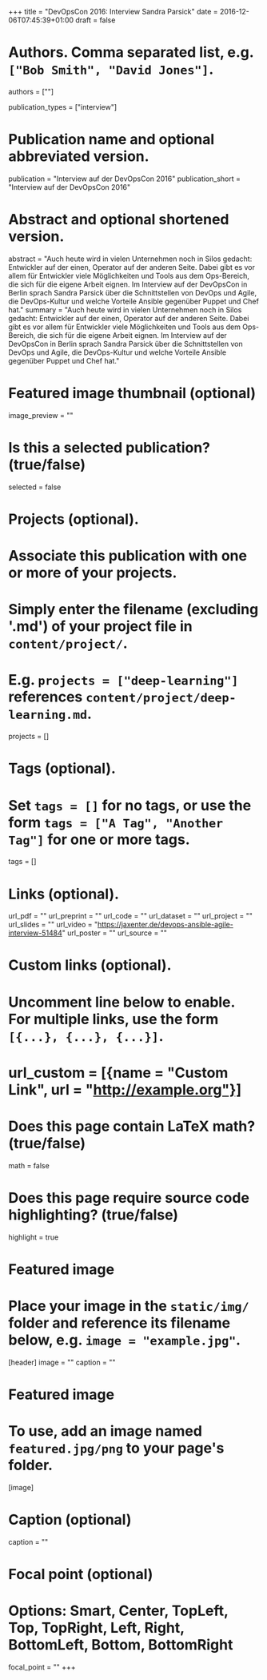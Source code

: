 +++
title = "DevOpsCon 2016: Interview Sandra Parsick"
date = 2016-12-06T07:45:39+01:00
draft = false

# Authors. Comma separated list, e.g. `["Bob Smith", "David Jones"]`.
authors = [""]

publication_types = ["interview"]

# Publication name and optional abbreviated version.
publication = "Interview auf der DevOpsCon 2016"
publication_short = "Interview auf der DevOpsCon 2016"

# Abstract and optional shortened version.
abstract = "Auch heute wird in vielen Unternehmen noch in Silos gedacht: Entwickler auf der einen, Operator auf der anderen Seite. Dabei gibt es vor allem für Entwickler viele Möglichkeiten und Tools aus dem Ops-Bereich, die sich für die eigene Arbeit eignen. Im Interview auf der DevOpsCon in Berlin sprach Sandra Parsick über die Schnittstellen von DevOps und Agile, die DevOps-Kultur und welche Vorteile Ansible gegenüber Puppet und Chef hat."
summary = "Auch heute wird in vielen Unternehmen noch in Silos gedacht: Entwickler auf der einen, Operator auf der anderen Seite. Dabei gibt es vor allem für Entwickler viele Möglichkeiten und Tools aus dem Ops-Bereich, die sich für die eigene Arbeit eignen. Im Interview auf der DevOpsCon in Berlin sprach Sandra Parsick über die Schnittstellen von DevOps und Agile, die DevOps-Kultur und welche Vorteile Ansible gegenüber Puppet und Chef hat."

# Featured image thumbnail (optional)
image_preview = ""

# Is this a selected publication? (true/false)
selected = false

# Projects (optional).
#   Associate this publication with one or more of your projects.
#   Simply enter the filename (excluding '.md') of your project file in `content/project/`.
#   E.g. `projects = ["deep-learning"]` references `content/project/deep-learning.md`.
projects = []

# Tags (optional).
#   Set `tags = []` for no tags, or use the form `tags = ["A Tag", "Another Tag"]` for one or more tags.
tags = []

# Links (optional).
url_pdf = ""
url_preprint = ""
url_code = ""
url_dataset = ""
url_project = ""
url_slides = ""
url_video = "https://jaxenter.de/devops-ansible-agile-interview-51484"
url_poster = ""
url_source = ""

# Custom links (optional).
#   Uncomment line below to enable. For multiple links, use the form `[{...}, {...}, {...}]`.
# url_custom = [{name = "Custom Link", url = "http://example.org"}]

# Does this page contain LaTeX math? (true/false)
math = false

# Does this page require source code highlighting? (true/false)
highlight = true

# Featured image
# Place your image in the `static/img/` folder and reference its filename below, e.g. `image = "example.jpg"`.
[header]
image = ""
caption = ""


# Featured image
# To use, add an image named `featured.jpg/png` to your page's folder.
[image]
# Caption (optional)
caption = ""

# Focal point (optional)
# Options: Smart, Center, TopLeft, Top, TopRight, Left, Right, BottomLeft, Bottom, BottomRight
focal_point = ""
+++
